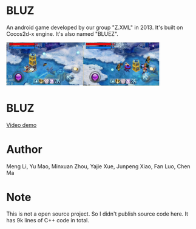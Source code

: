 # BLUZ

An android game developed by our group "Z.XML" in 2013. It's built on Cocos2d-x engine. It's also named "BLUEZ".

<img src="/img/bluz-1.jpg" width="40%" height="40%" style="float:left">
<img src="/img/bluz-2.jpg" width="40%" height="40%" >

# BLUZ
[Video demo](https://youtu.be/gycBHzNK9bg)

# Author
Meng Li, Yu Mao, Minxuan Zhou, Yajie Xue, Junpeng Xiao, Fan Luo, Chen Ma


# Note
This is not a open source project. So I didn't publish source code here. It has 9k lines of C++ code in total.
